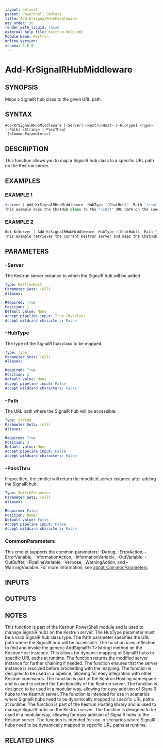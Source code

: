 ```yaml
---
layout: default
parent: PowerShell Cmdlets
title: Add-KrSignalRHubMiddleware
nav_order: 38
render_with_liquid: false
external help file: Kestrun-help.xml
Module Name: Kestrun
online version:
schema: 2.0.0
---
```


# Add-KrSignalRHubMiddleware

## SYNOPSIS
Maps a SignalR hub class to the given URL path.

## SYNTAX

```
Add-KrSignalRHubMiddleware [-Server] <KestrunHost> [-HubType] <Type> [-Path] <String> [-PassThru]
 [<CommonParameters>]
```

## DESCRIPTION
This function allows you to map a SignalR hub class to a specific URL path on the Kestrun server.

## EXAMPLES

### EXAMPLE 1
```powershell
$server | Add-KrSignalRHubMiddleware -HubType ([ChatHub]) -Path "/chat"
This example maps the ChatHub class to the "/chat" URL path on the specified Kestrun server.
```

### EXAMPLE 2
```powershell
Get-KrServer | Add-KrSignalRHubMiddleware -HubType ([ChatHub]) -Path "/chat"
This example retrieves the current Kestrun server and maps the ChatHub class to the "/chat" URL path.
```

## PARAMETERS

### -Server
The Kestrun server instance to which the SignalR hub will be added.

```yaml
Type: KestrunHost
Parameter Sets: (All)
Aliases:

Required: True
Position: 1
Default value: None
Accept pipeline input: True (ByValue)
Accept wildcard characters: False
```

### -HubType
The type of the SignalR hub class to be mapped.

```yaml
Type: Type
Parameter Sets: (All)
Aliases:

Required: True
Position: 2
Default value: None
Accept pipeline input: False
Accept wildcard characters: False
```

### -Path
The URL path where the SignalR hub will be accessible.

```yaml
Type: String
Parameter Sets: (All)
Aliases:

Required: True
Position: 3
Default value: None
Accept pipeline input: False
Accept wildcard characters: False
```

### -PassThru
If specified, the cmdlet will return the modified server instance after adding the SignalR hub.

```yaml
Type: SwitchParameter
Parameter Sets: (All)
Aliases:

Required: False
Position: Named
Default value: False
Accept pipeline input: False
Accept wildcard characters: False
```

### CommonParameters
This cmdlet supports the common parameters: -Debug, -ErrorAction, -ErrorVariable, -InformationAction, -InformationVariable, -OutVariable, -OutBuffer, -PipelineVariable, -Verbose, -WarningAction, and -WarningVariable. For more information, see [about_CommonParameters](http://go.microsoft.com/fwlink/?LinkID=113216).

## INPUTS

## OUTPUTS

## NOTES
This function is part of the Kestrun PowerShell module and is used to manage SignalR hubs on the Kestrun server.
The HubType parameter must be a valid SignalR hub class type.
The Path parameter specifies the URL path where the SignalR hub will be accessible.
The function uses reflection to find and invoke the generic AddSignalR\<T\>(string) method on the KestrunHost instance.
This allows for dynamic mapping of SignalR hubs to specific URL paths at runtime.
The function returns the modified server instance for further chaining if needed.
The function ensures that the server instance is resolved before proceeding with the mapping.
The function is designed to be used in a pipeline, allowing for easy integration with other Kestrun commands.
The function is part of the Kestrun.Hosting namespace and is used to extend the functionality of the Kestrun server.
The function is designed to be used in a modular way, allowing for easy addition of SignalR hubs to the Kestrun server.
The function is intended for use in scenarios where SignalR hubs need to be dynamically mapped to specific URL paths at runtime.
The function is part of the Kestrun.Hosting library and is used to manage SignalR hubs on the Kestrun server.
The function is designed to be used in a modular way, allowing for easy addition of SignalR hubs to the Kestrun server.
The function is intended for use in scenarios where SignalR hubs need to be dynamically mapped to specific URL paths at runtime.

## RELATED LINKS
